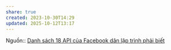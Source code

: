 ```yaml
---
share: true
created: 2023-10-30T14:29
updated: 2025-10-12T13:17
---
```

Nguồn::
[Danh sách 18 API của Facebook dân lập trình phải biết](https://bizflycloud.vn/tin-tuc/18-danh-sach-api-cua-facebook-dan-lap-trinh-phai-biet-20180424092513969.htm)